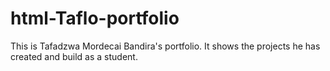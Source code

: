 # html-Taflo-portfolio
This is Tafadzwa Mordecai Bandira's portfolio. It shows the projects he has created and build as a student.
